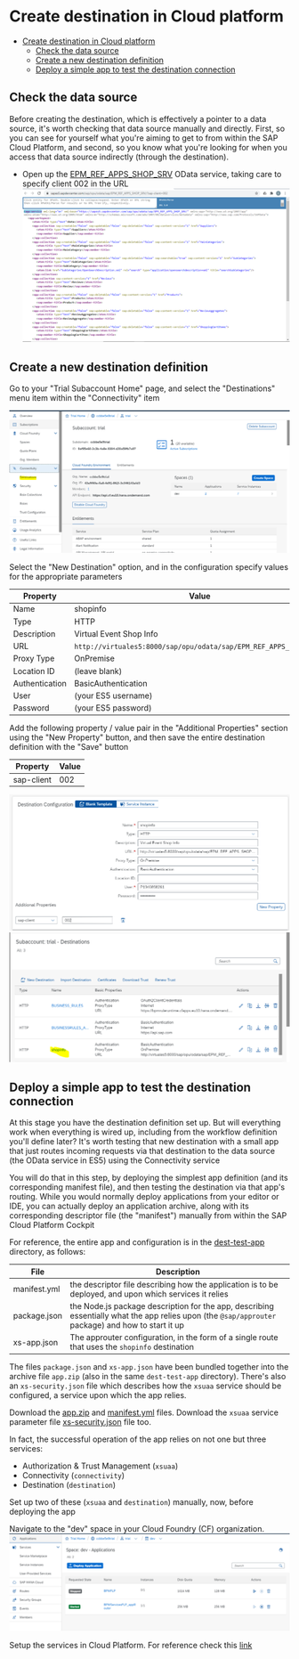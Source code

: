 # Create destination in Cloud platform

- [Create destination in Cloud platform](#create-destination-in-cloud-platform)
  - [Check the data source](#check-the-data-source)
  - [Create a new destination definition](#create-a-new-destination-definition)
  - [Deploy a simple app to test the destination connection](#deploy-a-simple-app-to-test-the-destination-connection)

## Check the data source
Before creating the destination, which is effectively a pointer to a data source, it's worth checking that data source manually and directly. First, so you can see for yourself what you're aiming to get to from within the SAP Cloud Platform, and second, so you know what you're looking for when you access that data source indirectly (through the destination).
- Open up the [EPM_REF_APPS_SHOP_SRV](https://sapes5.sapdevcenter.com/sap/opu/odata/sap/EPM_REF_APPS_SHOP_SRV/?sap-client=002) OData service, taking care to specify client 002 in the URL
  ![Check ES5 gateway service](screenshots/check-es5-gateway-service.png)

## Create a new destination definition
Go to your "Trial Subaccount Home" page, and select the "Destinations" menu item within the "Connectivity" item

![Destination](screenshots/create-dest.png)

Select the "New Destination" option, and in the configuration specify values for the appropriate parameters

| Property       | Value                                                             |
| -------------- | ----------------------------------------------------------------- |
| Name           | shopinfo                                                          |
| Type           | HTTP                                                              |
| Description    | Virtual Event Shop Info                                           |
| URL            | `http://virtuales5:8000/sap/opu/odata/sap/EPM_REF_APPS_SHOP_SRV/` |
| Proxy Type     | OnPremise                                                         |
| Location ID    | (leave blank)                                                     |
| Authentication | BasicAuthentication                                               |
| User           | (your ES5 username)                                               |
| Password       | (your ES5 password)                                               |


Add the following property / value pair in the "Additional Properties" section using the "New Property" button, and then save the entire destination definition with the "Save" button

| Property   | Value |
| ---------- | ----- |
| sap-client | 002   |

![Destination Properties](screenshots/create-dest1.png)
<br>
![Destination Created](screenshots/create-dest2.png)

## Deploy a simple app to test the destination connection
At this stage you have the destination definition set up. But will everything work when everything is wired up, including from the workflow definition you'll define later? It's worth testing that new destination with a small app that just routes incoming requests via that destination to the data source (the OData service in ES5) using the Connectivity service

You will do that in this step, by deploying the simplest app definition (and its corresponding manifest file), and then testing the destination via that app's routing. While you would normally deploy applications from your editor or IDE, you can actually deploy an application archive, along with its corresponding descriptor file (the "manifest") manually from within the SAP Cloud Platform Cockpit

For reference, the entire app and configuration is in the [dest-test-app](./dest-test-app/) directory, as follows:

| File         | Description                                                                                                                                        |
| ------------ | -------------------------------------------------------------------------------------------------------------------------------------------------- |
| manifest.yml | the descriptor file describing how the application is to be deployed, and upon which services it relies                                            |
| package.json | the Node.js package description for the app, describing essentially what the app relies upon (the `@sap/approuter` package) and how to start it up |
| xs-app.json  | The approuter configuration, in the form of a single route that uses the `shopinfo` destination                                                    |

The files `package.json` and `xs-app.json` have been bundled together into the archive file `app.zip` (also in the same `dest-test-app` directory). There's also an `xs-security.json` file which describes how the `xsuaa` service should be configured, a service upon which the app relies.

Download the [app.zip](dest-test-app/app.zip) and [manifest.yml](dest-test-app/manifest.yml) files. Download the `xsuaa` service parameter file [xs-security.json](dest-test-app/xs-security.json) file too.

In fact, the successful operation of the app relies on not one but three services:

- Authorization & Trust Management (`xsuaa`)
- Connectivity (`connectivity`)
- Destination (`destination`)

Set up two of these (`xsuaa` and `destination`) manually, now, before deploying the app

Navigate to the "dev" space in your Cloud Foundry (CF) organization.
![Dev Space](./screenshots/dev-space.png)

Setup the services in Cloud Platform. For reference check this [link](../Setting-up%20Services/readme.md)
